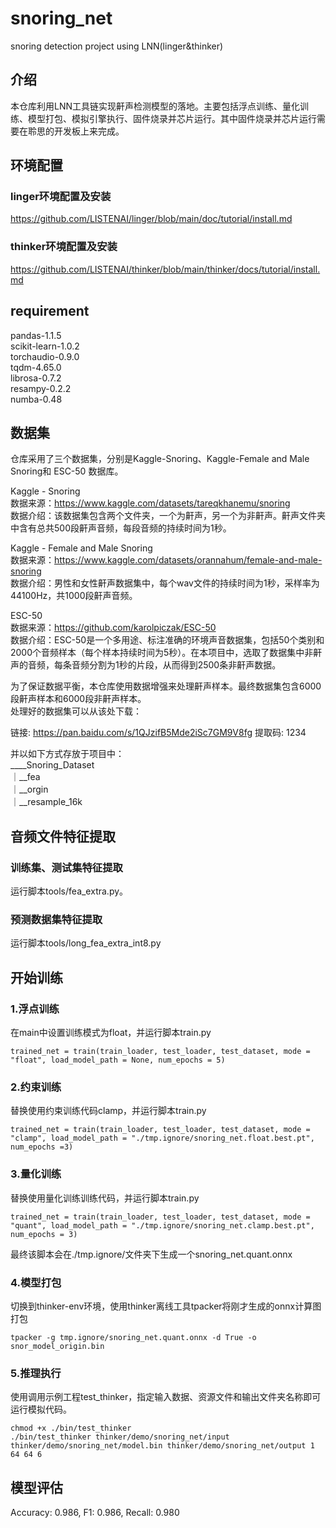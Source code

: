 # snoring_net
snoring detection project using LNN(linger&amp;thinker)

## 介绍
本仓库利用LNN工具链实现鼾声检测模型的落地。主要包括浮点训练、量化训练、模型打包、模拟引擎执行、固件烧录并芯片运行。其中固件烧录并芯片运行需要在聆思的开发板上来完成。

## 环境配置
### linger环境配置及安装
https://github.com/LISTENAI/linger/blob/main/doc/tutorial/install.md

### thinker环境配置及安装
https://github.com/LISTENAI/thinker/blob/main/thinker/docs/tutorial/install.md

## requirement
pandas-1.1.5  
scikit-learn-1.0.2  
torchaudio-0.9.0  
tqdm-4.65.0  
librosa-0.7.2  
resampy-0.2.2  
numba-0.48  

## 数据集
仓库采用了三个数据集，分别是Kaggle-Snoring、Kaggle-Female and Male Snoring和 ESC-50 数据库。  

Kaggle - Snoring   
数据来源：https://www.kaggle.com/datasets/tareqkhanemu/snoring  
数据介绍：该数据集包含两个文件夹，一个为鼾声，另一个为非鼾声。鼾声文件夹中含有总共500段鼾声音频，每段音频的持续时间为1秒。  


Kaggle - Female and Male Snoring  
数据来源：https://www.kaggle.com/datasets/orannahum/female-and-male-snoring  
数据介绍：男性和女性鼾声数据集中，每个wav文件的持续时间为1秒，采样率为44100Hz，共1000段鼾声音频。  

ESC-50  
数据来源：https://github.com/karolpiczak/ESC-50  
数据介绍：ESC-50是一个多用途、标注准确的环境声音数据集，包括50个类别和2000个音频样本（每个样本持续时间为5秒）。在本项目中，选取了数据集中非鼾声的音频，每条音频分割为1秒的片段，从而得到2500条非鼾声数据。  

为了保证数据平衡，本仓库使用数据增强来处理鼾声样本。最终数据集包含6000段鼾声样本和6000段非鼾声样本。  
处理好的数据集可以从该处下载：  

链接: https://pan.baidu.com/s/1QJzifB5Mde2iSc7GM9V8fg 提取码: 1234   

并以如下方式存放于项目中：  
____Snoring_Dataset  
｜__fea  
｜__orgin  
｜__resample_16k  


## 音频文件特征提取
### 训练集、测试集特征提取
运行脚本tools/fea_extra.py。
### 预测数据集特征提取
运行脚本tools/long_fea_extra_int8.py

## 开始训练
### 1.浮点训练
在main中设置训练模式为float，并运行脚本train.py
```
trained_net = train(train_loader, test_loader, test_dataset, mode = "float", load_model_path = None, num_epochs = 5)
```

### 2.约束训练
替换使用约束训练代码clamp，并运行脚本train.py
```
trained_net = train(train_loader, test_loader, test_dataset, mode = "clamp", load_model_path = "./tmp.ignore/snoring_net.float.best.pt", num_epochs =3)
```
### 3.量化训练
替换使用量化训练训练代码，并运行脚本train.py
```
trained_net = train(train_loader, test_loader, test_dataset, mode = "quant", load_model_path = "./tmp.ignore/snoring_net.clamp.best.pt", num_epochs = 3)
```
最终该脚本会在./tmp.ignore/文件夹下生成一个snoring_net.quant.onnx

### 4.模型打包
切换到thinker-env环境，使用thinker离线工具tpacker将刚才生成的onnx计算图打包
```
tpacker -g tmp.ignore/snoring_net.quant.onnx -d True -o snor_model_origin.bin
```
### 5.推理执行
使用调用示例工程test_thinker，指定输入数据、资源文件和输出文件夹名称即可运行模拟代码。
```
chmod +x ./bin/test_thinker  
./bin/test_thinker thinker/demo/snoring_net/input thinker/demo/snoring_net/model.bin thinker/demo/snoring_net/output 1 64 64 6
```

## 模型评估
Accuracy: 0.986, F1: 0.986, Recall: 0.980
